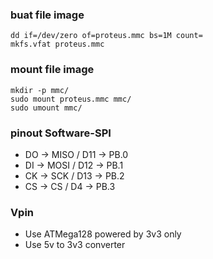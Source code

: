 ### buat file image
~~~
dd if=/dev/zero of=proteus.mmc bs=1M count=
mkfs.vfat proteus.mmc
~~~

### mount file image
~~~
mkdir -p mmc/
sudo mount proteus.mmc mmc/
sudo umount mmc/
~~~

### pinout Software-SPI
- DO -> MISO / D11 -> PB.0
- DI -> MOSI / D12 -> PB.1
- CK -> SCK  / D13 -> PB.2
- CS -> CS   / D4  -> PB.3

### Vpin
- Use ATMega128 powered by 3v3 only
- Use 5v to 3v3 converter
